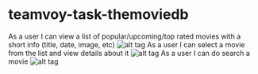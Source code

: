 # teamvoy-task-themoviedb
As a user I can view a list of popular/upcoming/top rated movies with a short info (title, date, image, etc)
![alt tag](https://github.com/vitnam/teamvoy-task-themoviedb/blob/master/app/screenshot_1.png)
As a user I can select a movie from the list and view details about it
![alt tag](https://github.com/vitnam/teamvoy-task-themoviedb/blob/master/app/screenshot_2.png)
As a user I can do search a movie
![alt tag](https://github.com/vitnam/teamvoy-task-themoviedb/blob/master/app/screenshot_3.png)
